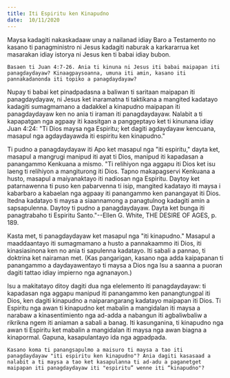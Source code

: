 ```yaml
---
title: Iti Espiritu ken Kinapudno
date:  10/11/2020
---
```


Maysa kadagiti nakaskadaaw unay a nailanad idiay Baro a Testamento no kasano ti panagministro ni Jesus kadagiti naburak a karkararrua ket masarakan idiay istorya ni Jesus ken ti babai idiay bubon.

`Basaen ti Juan 4:7-26. Ania ti kinuna ni Jesus iti babai maipapan iti panagdaydayaw? Kinaagpaysoanna, umuna iti amin, kasano iti pannakadanonda iti topiko a panagdaydayaw?`

Nupay ti babai ket pinadpadasna a baliwan ti saritaan maipapan iti panagdaydayaw, ni Jesus ket inaramatna ti taktikana a mangited kadatayo kadagiti sumagmamano a dadakkel a kinapudno maipapan iti panagdaydayaw ken no ania ti iraman iti panagdaydayaw. Nalabit a ti kapapatgan nga agpaay iti kaasitgan a panggeptayo ket ti kinunana idiay Juan 4:24: "Ti Dios maysa nga Espiritu; ket dagiti agdaydayaw kencuana, masapul nga agdaydayawda iti espiritu ken kinapudno."

Ti pudno a panagdaydayaw iti Apo ket masapul nga "iti espiritu," dayta ket, masapul a mangrugi manipud iti ayat ti Dios, manipud iti kapadasan a panangammo Kenkuana a mismo. "Ti relihiyon nga aggapu iti Dios ket isu laeng ti relihiyon a mangiturong iti Dios. Tapno makapagservi Kenkuana a husto, masapul a maiyanaktayo iti nadiosan nga Espiritu. Daytoy ket patarnawenna ti puso ken pabarvenna ti isip, mangited kadatayo iti maysa i kabarbaro a kabaelan nga agpaay iti panangammo ken panangayat iti Dios. Itedna kadatayo ti maysa a siaannamong a panagtulnog kadagiti amin a sapsapulenna. Daytoy ti pudno a panagdaydayaw. Dayta ket bunga iti panagtrabaho ti Espiritu Santo."--Ellen G. White, THE DESIRE OF AGES, p. 189.

Kasta met, ti panagdaydayaw ket masapul nga "iti kinapudno." Masapul a maaddaantayo iti sumagmamano a husto a pannakaammo iti Dios, iti kinasiasinona ken no ania ti sapulenna kadatayo. Iti sabali a pannao, ti doktrina ket nairaman met. (Kas pangarigan, kasano nga adda kaipapanan ti panangammo a daydayawentayo ti maysa a Dios nga Isu a saanna a puoran dagiti tattao idiay impierno nga agnanayon.)

Isu a makitatayo ditoy dagiti dua nga elelemento iti panagdaydayaw: ti kapadasan nga aggapu manipud iti panangammo ken panangtungpal iti Dios, ken dagiti kinapudno a naiparangarang kadatayo maipapan iti Dios. Ti Espiritu nga awan ti kinapudno ket mabalin a mangidalan iti maysa a narabaw a kinasentimiento nga ad-adda a nabangun iti agbaliwbaliw a rikrikna ngem iti aniaman a sabali a banag. Iti kasunganina, ti kinapudno nga awan ti Espiritu ket mabalin a mangidalan iti maysa nga awan biagna a kinapormal. Gapuna, kasapulantayo ida nga agpadpada.

`Kasano koma ti panangsapulmo a maisuro ti maysa a tao iti panagdaydayaw "iti espiritu ken kinapudno"? Ania dagiti kasasaad a nalabit a ti maysa a tao ket kasapulanna ti ad-adu a paganetget maipapan iti panagdaydayaw iti "espiritu” wenne iti “kinapudno"?`